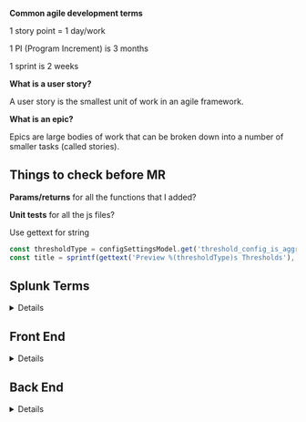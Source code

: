 **Common agile development terms**

1 story point = 1 day/work

1 PI (Program Increment) is 3 months

1 sprint is 2 weeks

**What is a user story?**

A user story is the smallest unit of work in an agile framework.

**What is an epic?**

Epics are large bodies of work that can be broken down into a number of smaller tasks (called stories).

## Things to check before MR


**Params/returns** for all the functions that I added?

**Unit tests** for all the js files?

Use gettext for string
```javascript
const thresholdType = configSettingsModel.get('threshold_config_is_aggregate') ? gettext('Aggregate') : gettext('Entity');
const title = sprintf(gettext('Preview %(thresholdType)s Thresholds'), { thresholdType });
```

## Splunk Terms

<details>
  
**KPI:**  Key Performance Indicator
  
**Types of KPI Source:**
- Ad hoc Search: define your own search to retrieve portion of data.
- Data Model: Use Splunk Data Models to define a search.
- Shared Base Search: Use a shared base search configuration to define a search.
  
</details>

## Front End 

<details>
  
How to run yarn to **display latest changes**
```console
yarn run webpacklocal
```

**How to run unit tests**
```console
yarn run test:unit:src <test-file-with-path> -u
```
**Mock data**

https://splunk.enterprise.slack.com/files/W9WH87QKS/F041CB83EQ4/itsidefaultscheduledbackup-1661949816.zip
___
**How to install splunk or ITSI:**
```console
wget <link>
```

**Unzip Splunk**
```console
tar -xvzf splunk-8.2.6-a6fe1ee8894b-Linux-x86_64.tgz
```
___
Whenever setting up new VM, remember to setup **correct SPLUNK_HOME path**

```console
echo export SPLUNK_HOME=/Applications/Splunk >> ~/.profile
```

___
**How to ssh into VM:**
```console
ssh ddo@10.214.35.231
```
___
**How to restart/stop/start splunk**
```console
~/splunk/bin/splunk restart
~/splunk/bin/splunk stop
~/splunk/bin/splunk start
```
___
**To bypass git tests**
```console
git commit -n -m "your message"
```
___
**Vscode SSH without using passwords:**

https://www.youtube.com/watch?v=PDVnUErS_us&t=381s

___
**SSH for Gitlab:**

https://www.youtube.com/watch?v=mNtQ55quG9M

```console
cat id_rsa.pub to read file
```

___

**How to install nvm on Ubuntu:**

https://www.youtube.com/watch?v=5jdSyLtoFKE

___

**When things fail:** [How to uninstall Splunk](https://docs.splunk.com/Documentation/Splunk/9.0.2/Installation/UninstallSplunk#:~:text=Uninstall%20Splunk%20Enterprise%20manually&text=Stop%20Splunk%20Enterprise.,-%24SPLUNK_HOME%2Fbin%2F&text=Find%20and%20kill%20any%20lingering,%22splunk%22%20in%20their%20name.&text=Remove%20the%20Splunk%20Enterprise%20installation%20directory%2C%20%24SPLUNK_HOME%20.&text=You%20can%20also%20remove%20the,the%20folder%20into%20the%20Trash.)
___
**How to symlink:**

Go to ~splunk/etc/apps
Remove all symlink
```console
find -type l -delete
```
Remove previous static build
```console
rm -rf $SPLUNK_HOME/etc/apps/itsi/appserver/static/build
```

**Front-end symlink**
```console
ln -s  $GIT_DIRECTORY/apps/itsi/appserver/static/build $SPLUNK_HOME/etc/apps/itsi/appserver/static/build
```
**Back-end symlink**
```console
ln -s $GIT_DIRECTORY/apps/SA-ITOA/package $SPLUNK_HOME/etc/apps/SA-ITOA/package
```
___

**Listening to port**
```console
sudo ss -lptn 'sport = :8089'
```

**Kill port with id**
```console
sudo kill -9 4344
```
**Check which process is running:**
```console
ps -ef|grep splunkd
```
___
**Environment setup**
```bash
# directory where you clone repositories, for example:
export SOLN_ROOT=$HOME/git

#######################
# Repository checkouts
#######################
# => https://git.splunk.com/projects/splcore/repos/main
export SPLUNK_SOURCE=$SOLN_ROOT/main

# => https://git.splunk.com/projects/soln/repos/app-itsi
export SPLUNK_ITSI_SOURCE=$SOLN_ROOT/app-itsi

# => https://git.splunk.com/projects/FSE/repos/demo-itsi
export SPLUNK_ITSI_DEMO_SOURCE=$SOLN_ROOT/demo-itsi
export SPLUNK_HOME=/home/ddo/splunk
export SPLUNK_DB=$SPLUNK_HOME/var/lib/splunk
export SPLUNK_WEB=http://localhost:8000
export SPLUNK_SERVER=https://localhost:8089
export SPLUNKD_URI=$SPLUNK_SERVER
export SPLUNK_USER=admin
# use same password for your local Splunk Enterprise installation
export SPLUNK_PASSWORD=changeme
export SPLUNK_ETC=$SPLUNK_HOME/etc
export DYLD_LIBRARY_PATH=$SPLUNK_HOME/lib
export LD_LIBRARY_PATH=$SPLUNK_HOME/lib
export GIT_DIRECTORY=$SOLN_ROOT/app-itsi
# setting global PYTHONPATH may affect other utilities
# and in situation you run python2 and python3
# this is for a reference that ITSI python files use:
export ITSI_PYTHONPATH=$SPLUNK_ITSI_SOURCE/contrib/common/test:\
$SPLUNK_ITSI_SOURCE/contrib/common:\
$SPLUNK_HOME/lib:\
$SPLUNK_ITSI_SOURCE:\
$SPLUNK_HOME/lib/python3/site-packages:\
$SPLUNK_HOME/etc/apps/SA-ITOA/lib:\
$HOME/Library/Python/2.7/lib/python/site-packages:\
/Library/Python/2.7/site-packages
```
  
</details>
  
## Back End
  
<details>
  </details>
